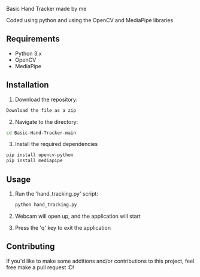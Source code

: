 Basic Hand Tracker made by me

Coded using python and using the OpenCV and MediaPipe libraries

## Requirements
- Python 3.x
- OpenCV
- MediaPipe

## Installation

1. Download the repository:
  ```bash
  Download the file as a zip
  ```

2. Navigate to the directory:
  ```bash
  cd Basic-Hand-Tracker-main
  ```

3. Install the required dependencies
  ```bash
  pip install opencv-python
  pip install mediapipe
  ```


## Usage

1. Run the 'hand_tracking.py' script:
   ```bash
   python hand_tracking.py
   ```

2. Webcam will open up, and the application will start

3. Press the 'q' key to exit the application

## Contributing

If you'd like to make some additions and/or contributions to this project, feel free make a pull request :D!

